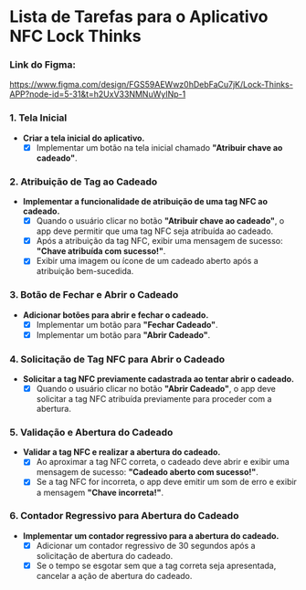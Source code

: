 # Lista de Tarefas para o Aplicativo NFC Lock Thinks

### Link do Figma: 
https://www.figma.com/design/FGS59AEWwz0hDebFaCu7jK/Lock-Thinks-APP?node-id=5-31&t=h2UxV33NMNuWyINp-1

### 1. Tela Inicial
- **Criar a tela inicial do aplicativo.**
  - [x] Implementar um botão na tela inicial chamado **"Atribuir chave ao cadeado"**.

### 2. Atribuição de Tag ao Cadeado
- **Implementar a funcionalidade de atribuição de uma tag NFC ao cadeado.**
  - [x] Quando o usuário clicar no botão **"Atribuir chave ao cadeado"**, o app deve permitir que uma tag NFC seja atribuída ao cadeado.
  - [x] Após a atribuição da tag NFC, exibir uma mensagem de sucesso: **"Chave atribuída com sucesso!"**.
  - [x] Exibir uma imagem ou ícone de um cadeado aberto após a atribuição bem-sucedida.

### 3. Botão de Fechar e Abrir o Cadeado
- **Adicionar botões para abrir e fechar o cadeado.**
  - [x] Implementar um botão para **"Fechar Cadeado"**.
  - [x] Implementar um botão para **"Abrir Cadeado"**.

### 4. Solicitação de Tag NFC para Abrir o Cadeado
- **Solicitar a tag NFC previamente cadastrada ao tentar abrir o cadeado.**
  - [x] Quando o usuário clicar no botão **"Abrir Cadeado"**, o app deve solicitar a tag NFC atribuída previamente para proceder com a abertura.

### 5. Validação e Abertura do Cadeado
- **Validar a tag NFC e realizar a abertura do cadeado.**
  - [x] Ao aproximar a tag NFC correta, o cadeado deve abrir e exibir uma mensagem de sucesso: **"Cadeado aberto com sucesso!"**.
  - [x] Se a tag NFC for incorreta, o app deve emitir um som de erro e exibir a mensagem **"Chave incorreta!"**.

### 6. Contador Regressivo para Abertura do Cadeado
- **Implementar um contador regressivo para a abertura do cadeado.**
  - [x] Adicionar um contador regressivo de 30 segundos após a solicitação de abertura do cadeado.
  - [x] Se o tempo se esgotar sem que a tag correta seja apresentada, cancelar a ação de abertura do cadeado.
